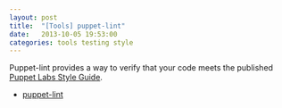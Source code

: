 ```yaml
---
layout: post
title:  "[Tools] puppet-lint"
date:   2013-10-05 19:53:00
categories: tools testing style
---
```


Puppet-lint provides a way to verify that your code meets the published [Puppet Labs Style Guide](http://docs.puppetlabs.com/guides/style_guide.html).

- [puppet-lint](http://puppet-lint.com)